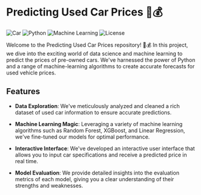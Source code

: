 # Predicting Used Car Prices 🚗💰

![Car](https://img.shields.io/badge/Car-Used%20Vehicle-blue)
![Python](https://img.shields.io/badge/Python-3.x-brightgreen)
![Machine Learning](https://img.shields.io/badge/Machine%20Learning-Algorithms-orange)
![License](https://img.shields.io/badge/License-MIT-red)

Welcome to the Predicting Used Car Prices repository! 🚗💰 In this project, we dive into the exciting world of data science and machine learning to predict the prices of pre-owned cars. We've harnessed the power of Python and a range of machine-learning algorithms to create accurate forecasts for used vehicle prices.

<p align="center">
  
</p>

## Features

- **Data Exploration**: We've meticulously analyzed and cleaned a rich dataset of used car information to ensure accurate predictions.

- **Machine Learning Magic**: Leveraging a variety of machine learning algorithms such as Random Forest, XGBoost, and Linear Regression, we've fine-tuned our models for optimal performance.

- **Interactive Interface**: We've developed an interactive user interface that allows you to input car specifications and receive a predicted price in real time.

- **Model Evaluation**: We provide detailed insights into the evaluation metrics of each model, giving you a clear understanding of their strengths and weaknesses.

